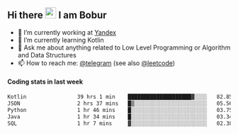 ## Hi there <img src="https://media.giphy.com/media/hvRJCLFzcasrR4ia7z/giphy.gif" width="25px" height="25px"> I am Bobur

- 💼 I’m currently working at [Yandex](https://yandex.ru/)
- 🌱 I’m currently learning Kotlin
- 💬 Ask me about anything related to Low Level Programming or Algorithm and Data Structures
- 📫 How to reach me: [@telegram](https://t.me/octoant) (see also [@leetcode](https://leetcode.com/octoant/))    

#### Coding stats in last week

<!--START_SECTION:waka-->

```txt
Kotlin                39 hrs 1 min    ████████████████████▓░░░░   82.85 %
JSON                  2 hrs 37 mins   █▒░░░░░░░░░░░░░░░░░░░░░░░   05.56 %
Python                1 hr 46 mins    █░░░░░░░░░░░░░░░░░░░░░░░░   03.75 %
Java                  1 hr 34 mins    █░░░░░░░░░░░░░░░░░░░░░░░░   03.34 %
SQL                   1 hr 7 mins     ▓░░░░░░░░░░░░░░░░░░░░░░░░   02.38 %
```

<!--END_SECTION:waka-->
